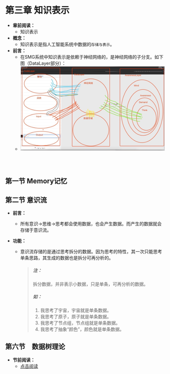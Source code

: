 # 第三章 知识表示



* **章前阅读：**
  * 知识表示
* **概念：**
  * 知识表示是指人工智能系统中数据的`存储与表示`。
* **前言：**
  * 在SMG系统中知识表示是依赖于神经网络的，是神经网络的子分支。如下图（DataLayer部分）：
  * ![](../../框架/img/1.png)

<br><br>

## 第一节 Memory记忆





## 第二节 意识流

* **前言：**

  * 所有意识->思维->思考都会使用数据，也会产生数据。而产生的数据就会存储于意识流。

* **功能：**

  * 意识流存储的是通过思考拆分的数据。因为思考的特性，其一次只能思考单条思路，其生成的数据也是拆分可再分析的。

    > ##### 注：
    >
    > 拆分数据，并非表示小数据，只是单条，可再分析的数据。
    >
    > ##### 如：
    >
    > 1. 我思考了宇宙，宇宙就是单条数据。
    > 2. 我思考了原子，原子就是单条数据。
    > 3. 我思考了节点组，节点组就是单条数据。
    > 4. 我思考了抽象“颜色”，颜色就是单条数据。



## 第六节　数据树理论

* **节前阅读：**
  * [点击阅读](../../手写笔记/Note3.md#n3p7数据树理论)